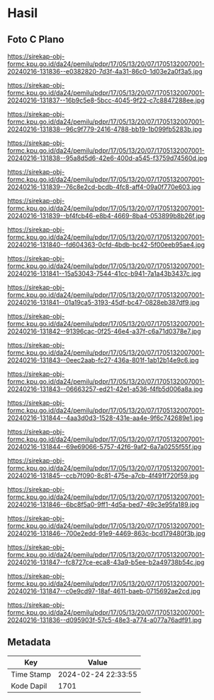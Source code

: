 # Hasil

## Foto C Plano

https://sirekap-obj-formc.kpu.go.id/da24/pemilu/pdpr/17/05/13/20/07/1705132007001-20240216-131836--e0382820-7d3f-4a31-86c0-1d03e2a0f3a5.jpg

https://sirekap-obj-formc.kpu.go.id/da24/pemilu/pdpr/17/05/13/20/07/1705132007001-20240216-131837--16b9c5e8-5bcc-4045-9f22-c7c8847288ee.jpg

https://sirekap-obj-formc.kpu.go.id/da24/pemilu/pdpr/17/05/13/20/07/1705132007001-20240216-131838--96c9f779-2416-4788-bb19-1b099fb5283b.jpg

https://sirekap-obj-formc.kpu.go.id/da24/pemilu/pdpr/17/05/13/20/07/1705132007001-20240216-131838--95a8d5d6-42e6-400d-a545-f3759d74560d.jpg

https://sirekap-obj-formc.kpu.go.id/da24/pemilu/pdpr/17/05/13/20/07/1705132007001-20240216-131839--76c8e2cd-bcdb-4fc8-aff4-09a0f770e603.jpg

https://sirekap-obj-formc.kpu.go.id/da24/pemilu/pdpr/17/05/13/20/07/1705132007001-20240216-131839--bf4fcb46-e8b4-4669-8ba4-053899b8b26f.jpg

https://sirekap-obj-formc.kpu.go.id/da24/pemilu/pdpr/17/05/13/20/07/1705132007001-20240216-131840--fd604363-0cfd-4bdb-bc42-5f00eeb95ae4.jpg

https://sirekap-obj-formc.kpu.go.id/da24/pemilu/pdpr/17/05/13/20/07/1705132007001-20240216-131841--15a53043-7544-41cc-b941-7a1a43b3437c.jpg

https://sirekap-obj-formc.kpu.go.id/da24/pemilu/pdpr/17/05/13/20/07/1705132007001-20240216-131841--01a19ca5-3193-45df-bc47-0828eb387df9.jpg

https://sirekap-obj-formc.kpu.go.id/da24/pemilu/pdpr/17/05/13/20/07/1705132007001-20240216-131842--91396cac-0f25-46e4-a37f-c6a71d0378e7.jpg

https://sirekap-obj-formc.kpu.go.id/da24/pemilu/pdpr/17/05/13/20/07/1705132007001-20240216-131843--0eec2aab-fc27-436a-801f-1ab12b14e9c6.jpg

https://sirekap-obj-formc.kpu.go.id/da24/pemilu/pdpr/17/05/13/20/07/1705132007001-20240216-131843--06663257-ed21-42e1-a536-f4fb5d006a8a.jpg

https://sirekap-obj-formc.kpu.go.id/da24/pemilu/pdpr/17/05/13/20/07/1705132007001-20240216-131844--4aa3d0d3-1528-431e-aa4e-9f6c742689e1.jpg

https://sirekap-obj-formc.kpu.go.id/da24/pemilu/pdpr/17/05/13/20/07/1705132007001-20240216-131844--69e69066-5757-42f6-9af2-6a7a0255f55f.jpg

https://sirekap-obj-formc.kpu.go.id/da24/pemilu/pdpr/17/05/13/20/07/1705132007001-20240216-131845--ccb7f090-8c81-475e-a7cb-4f491f720f59.jpg

https://sirekap-obj-formc.kpu.go.id/da24/pemilu/pdpr/17/05/13/20/07/1705132007001-20240216-131846--6bc8f5a0-9ff1-4d5a-bed7-49c3e95fa189.jpg

https://sirekap-obj-formc.kpu.go.id/da24/pemilu/pdpr/17/05/13/20/07/1705132007001-20240216-131846--700e2edd-91e9-4469-863c-bcd179480f3b.jpg

https://sirekap-obj-formc.kpu.go.id/da24/pemilu/pdpr/17/05/13/20/07/1705132007001-20240216-131847--fc8727ce-eca8-43a9-b5ee-b2a49738b54c.jpg

https://sirekap-obj-formc.kpu.go.id/da24/pemilu/pdpr/17/05/13/20/07/1705132007001-20240216-131847--c0e9cd97-18af-4611-baeb-0715692ae2cd.jpg

https://sirekap-obj-formc.kpu.go.id/da24/pemilu/pdpr/17/05/13/20/07/1705132007001-20240216-131836--d095903f-57c5-48e3-a774-a077a76adf91.jpg


## Metadata

| Key        | Value               |
| ---------- | ------------------- |
| Time Stamp | 2024-02-24 22:33:55 |
| Kode Dapil | 1701                |



